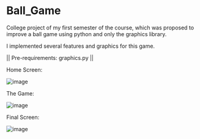 # Ball_Game
College project of my first semester of the course, which was proposed to improve a ball game using python and only the graphics library.

I implemented several features and graphics for this game.

|| Pre-requirements: graphics.py ||

Home Screen:

![image](https://user-images.githubusercontent.com/94979678/188538121-d7b3e140-c433-4673-b595-0451e70852e3.png)

The Game:

![image](https://user-images.githubusercontent.com/94979678/188538187-81e17246-6575-4479-b25b-f9e245812786.png)

Final Screen:

![image](https://user-images.githubusercontent.com/94979678/188538236-aedfc3a4-d32e-408a-ae5d-b463bdcc110d.png)


